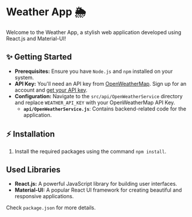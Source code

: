 # Weather App 🌦️

Welcome to the Weather App, a stylish web application developed using React.js and Material-UI!

## ✨ Getting Started

- **Prerequisites:** Ensure you have `Node.js` and `npm` installed on your system.
- **API Key:** You'll need an API key from [OpenWeatherMap](https://openweathermap.org/). Sign up for an account and [get your API key](https://home.openweathermap.org/api_keys).
- **Configuration:** Navigate to the `src/api/OpenWeatherService` directory and replace `WEATHER_API_KEY` with your OpenWeatherMap API Key.
  - **`api/OpenWeatherService.js`**: Contains backend-related code for the application.

## ⚡ Installation

1. Install the required packages using the command `npm install`.

## Used Libraries

- **React.js:** A powerful JavaScript library for building user interfaces.
- **Material-UI:** A popular React UI framework for creating beautiful and responsive applications.

Check `package.json` for more details.
